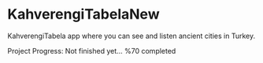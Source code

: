 # KahverengiTabelaNew
KahverengiTabela app where you can see and listen ancient cities in Turkey.

Project Progress: Not finished yet... %70 completed
